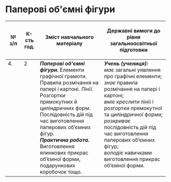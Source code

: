 # Паперові об'ємні фігури

<table>
<thead>
  <tr>
    <th width="10%" align="center"><p>№ з/п</p></td>
    <th width="10%" align="center"><p>К-сть год.</p></td>
    <th width="40%" align="center"><p>Зміст навчального матеріалу</p></td>
    <th width="60%" align="center"><p>Державні вимоги до рівня загальноосвітньої підготовки</p></td>
  </tr>
</thead>
<tbody>
  <tr>
    <td width="10%" style="vertical-align:top !important;">
4.</td>
    <td width="10%" style="vertical-align:top !important;">
2</td>
    <td width="40%" style="vertical-align:top !important;">
<b><i>Паперові об'ємні фігури.</i></b> Елементи графічної грамоти. Правила розмічання на папері і картоні. Лінії. Розгортки прямокутних й циліндричних форм. Послідовність дій під час виготовлення паперових об’ємних фігур. <br>
<b><i>Практична робота.</i></b> <br>
Виготовлення ялинкових прикрас об’ємної форми, подарункових коробочок тощо.<br>
</td>
    <td width="60%" style="vertical-align:top !important;">
<i><b>Учень (учениця):</b></i><br>
<i>має</i> загальні уявлення про графічні елементи;<br>
<i>знає</i> правила розмічання на папері і картоні;<br>
<i>вміє креслити</i> лінії і розгортки прямокутної та циліндричної форми;<br>
<i>розкриває</i> послідовність дій під час виготовлення паперових об’ємних фігур;<br>
<i>володіє</i> навичками виготовлення прикрас об’ємної форми.<br>
</td>
  </tr>
</tbody>
</table>